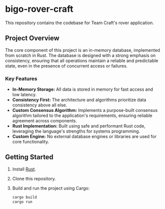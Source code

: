 # bigo-rover-craft

This repository contains the codebase for Team Craft's rover application.

## Project Overview

The core component of this project is an in-memory database, implemented from scratch in Rust. The database is designed with a strong emphasis on consistency, ensuring that all operations maintain a reliable and predictable state, even in the presence of concurrent access or failures.

### Key Features

- **In-Memory Storage:** All data is stored in memory for fast access and low latency.
- **Consistency First:** The architecture and algorithms prioritize data consistency above all else.
- **Custom Consensus Algorithm:** Implements a purpose-built consensus algorithm tailored to the application's requirements, ensuring reliable agreement across components.
- **Rust Implementation:** Built using safe and performant Rust code, leveraging the language's strengths for systems programming.
- **Custom Engine:** No external database engines or libraries are used for core functionality.

## Getting Started

1. Install [Rust](https://www.rust-lang.org/tools/install).
2. Clone this repository.
3. Build and run the project using Cargo:

   ```sh
   cargo build
   cargo run